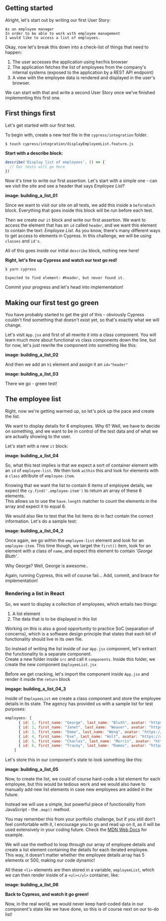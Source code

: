 ## Getting started
Alright, let's start out by writing our first User Story:
```
As an employee manager
In order to be able to work with employee management
I would like to access a list of employees.
```

Okay, now let's break this down into a check-list of things that need to happen:

1. The user accesses the application using her/his browser
2. The application fetches the list of employees from the company's internal systems (exposed to the application by a REST API endpoint)
3. A view with the employee data is rendered and displayed in the user's browser.

We can start with that and write a second User Story once we've finished implementing this first one.

## First things first
Let's get started with our first test.  

To begin with, create a new test file in the `cypress/integration` folder. 

```
$ touch cypress/integration/displayEmployeeList.feature.js
```  

**Start with a describe block:**
```javascript
describe('Display list of employees', () => {
  // Our tests will go here
})
```
Now it's time to write our first assertion. Let's start with a simple one - can we visit the site and see a header that says *Employee List*?  

**image: building_a_list_01**  

Since we want to visit our site on all tests, we add this inside a `beforeEach` block. Everything that goes inside this block will be run before each test.  

Then we create our `it` block and write our first assertion. We want to access the element that has an `id` called `header`, and we want this element to contain the text: *Employee List*. As you know, there's many different ways to get access to elements in Cypress. In this challenge, we will be using `classes` and `id's`.

All of this goes inside our initial `describe` block, nothing new here!

**Right, let's fire up Cypress and watch our test go red!**  
```
$ yarn cypress
```  

```
Expected to find element: #header, but never found it.
``` 

Commit your progress and let's head into implementation!

## Making our first test go green  
You have probably started to get the gist of this - obviously Cypress couldn't find something that doesn't exist yet, so that's exactly what we will change.

Let's visit `App.jsx` and first of all rewrite it into a class component. You will learn much more about functional vs class components down the line, but for now, let's just rewrite the component into something like this:  

**image: building_a_list_02**

And then we add an `h1` element and assign it an `id="header"`

**image: building_a_list_03**

There we go - green test! 

## The employee list
Right, now we're getting warmed up, so let's pick up the pace and create the list.  

We want to display details for 6 employees. Why 6? Well, we have to decide on something, and we want to be in control of the test data and of what we are actually showing to the user.  

Let's start with a new `it` block:

**image: building_a_list_04**

So, what this test implies is that we expect a sort of container element with an `id` of `employee-list`. We then look `within` this and look for elements with a `class` attribute of `employee-item`. 

Knowing that we want the list to contain 6 items of employee details, we expect the `cy.find('.employee-item')` to return an array of these 6 elements.  
This allows us to use the `have.length` matcher to count the elements in the array and expect it to equal 6. 

We would also like to test that the list items do in fact contain the correct information. Let's do a sample test:

**image: building_a_list_04_2**

Once again, we go within the `employee-list` element and look for an `employee-item`. This time though, we target the `first()` item, look for an element with a class of `name`, and expect this element to contain *'George Bluth'*. 

Why George? Well, George is awesome..  

Again, running Cypress, this will of course fail... Add, commit, and brace for implementation!

### Rendering a list in React
So, we want to display a collection of employees, which entails two things:
1. A list element
2. The data that is to be displayed in this list

Working on this is also a good opportunity to practice SoC (separation of concerns), which is a software design principle that states that each bit of functionality should live in its own file.

So instead of writing the list inside of our `App.jsx` component, let's extract the functionality to a separate component.  
Create a new folder inside `src` and call it `components`. Inside this folder, we create the new component `EmployeeList.jsx`

Before we get cracking, let's import the component inside `App.jsx` and render it inside the `return` block

**imgage: building_a_list_04_3**

Inside of `EmployeeList` we create a class component and store the employee details in its state.
The agency has provided us with a sample list for test purposes:
```javascript
employees: [
      { id: 1, first_name: "George", last_name: "Bluth", avatar: "https://reqres.in/img/faces/1-image.jpg" },
      { id: 2, first_name: "Janet", last_name: "Weaver", avatar: "https://reqres.in/img/faces/2-image.jpg" },
      { id: 3, first_name: "Emma", last_name: "Wong", avatar: "https://reqres.in/img/faces/3-image.jpg" },
      { id: 4, first_name: "Eve", last_name: "Holt", avatar: "https://reqres.in/img/faces/4-image.jpg" },
      { id: 5, first_name: "Charles", last_name: "Morris", avatar: "https://reqres.in/img/faces/5-image.jpg" },
      { id: 6, first_name: "Tracey", last_name: "Ramos", avatar: "https://reqres.in/img/faces/6-image.jpg" }
    ]
```

Let's store this in our component's state to look something like this:  

**image: building_a_list_05**

Now, to create the list, we could of course hard-code a list element for each employee, but this would be tedious work and we would also have to manually add new list elements in case new employees are added in the future. 

Instead we will use a simple, but powerful piece of functionality from JavaScript - the `.map()` method. 

You may remember this from your portfolio challenge, but if you still don't feel comfortable with it, I encourage you to go and read up on it, as it will be used extensively in your coding future. Check the [MDN Web Docs](https://developer.mozilla.org/en-US/docs/Web/JavaScript/Reference/Global_Objects/Array/map) for example.

We will use the method to loop through our array of employee details and create a list element containing the details for each iterated employee.   
This way, it doesn't matter whether the employee details array has 5 elements or 500, making our code dynamic!

All these `<li>` elements are then stored in a variable, `employeeList`, which we can then render inside of a `<ul></ul>` container, like:

**image: building_a_list_06**

**Back to Cypress, and watch it go green!**

Now, in the real world, we would never keep hard-coded data in our component's state like we have done, so this is of course next on our to-do list!